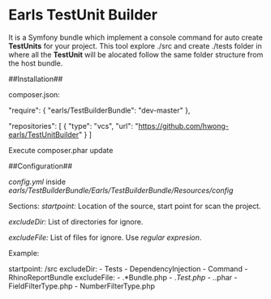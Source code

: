 Earls TestUnit Builder
======================

It is a Symfony bundle which implement a console command for auto create **TestUnits** for your project.
This tool explore ./src and create ./tests folder in where all the **TestUnit** will be alocated follow the same folder structure from the host bundle.

##Installation##

composer.json:

"require": {
	"earls/TestBuilderBundle": "dev-master"
},

"repositories": [
	{
    	"type": "vcs",
        "url": "https://github.com/hwong-earls/TestUnitBuilder"
    }
]

Execute composer.phar update

##Configuration##

*config.yml* inside *earls/TestBuilderBundle/Earls/TestBuilderBundle/Resources/config*

Sections:
*startpoint:*
   Location of the source, start point for scan the project.   

*excludeDir:*
   List of directories for ignore.

*excludeFile:*
   List of files for ignore. Use *regular expresion*.

Example:

startpoint: /src
excludeDir:
    - Tests
    - DependencyInjection
    - Command
    - RhinoReportBundle
excludeFile:
    - .*Bundle\.php
    - .*Test\.php
    - .*\.phar
    - FieldFilterType.php
    - NumberFilterType.php